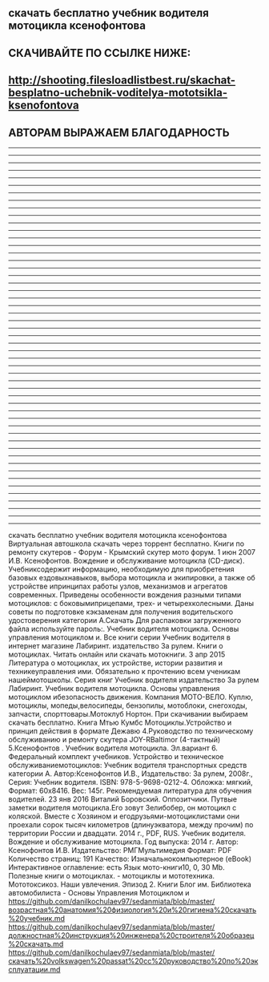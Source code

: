 скачать бесплатно учебник водителя мотоцикла ксенофонтова
--------------------------------------------------
СКАЧИВАЙТЕ ПО ССЫЛКЕ НИЖЕ:
--------------------------------------------------
http://shooting.filesloadlistbest.ru/skachat-besplatno-uchebnik-voditelya-mototsikla-ksenofontova
--------------------------------------------------
АВТОРАМ ВЫРАЖАЕМ БЛАГОДАРНОСТЬ
--------------------------------------------------
--------------------------------------------------
--------------------------------------------------
--------------------------------------------------
--------------------------------------------------
--------------------------------------------------
--------------------------------------------------
--------------------------------------------------
--------------------------------------------------
--------------------------------------------------
--------------------------------------------------
--------------------------------------------------
--------------------------------------------------
--------------------------------------------------
--------------------------------------------------
--------------------------------------------------
--------------------------------------------------
--------------------------------------------------
--------------------------------------------------
--------------------------------------------------
--------------------------------------------------
--------------------------------------------------
--------------------------------------------------
--------------------------------------------------
--------------------------------------------------
--------------------------------------------------
--------------------------------------------------
--------------------------------------------------
--------------------------------------------------
--------------------------------------------------
--------------------------------------------------
--------------------------------------------------
--------------------------------------------------
--------------------------------------------------
--------------------------------------------------
--------------------------------------------------
--------------------------------------------------
--------------------------------------------------
--------------------------------------------------
--------------------------------------------------
--------------------------------------------------
--------------------------------------------------
--------------------------------------------------
--------------------------------------------------
--------------------------------------------------
--------------------------------------------------
--------------------------------------------------
--------------------------------------------------
--------------------------------------------------
--------------------------------------------------
--------------------------------------------------
--------------------------------------------------
скачать бесплатно учебник водителя мотоцикла ксенофонтова Виртуальная автошкола скачать через торрент бесплатно. Книги по ремонту скутеров - Форум - Крымский скутер мото форум. 1 июн 2007  И.В. Ксенофонтов. Вождение и обслуживание мотоцикла (CD-диск). Учебниксодержит информацию, необходимую для приобретения базовых ездовыхнавыков, выбора мотоцикла и экипировки, а также об устройстве ипринципах работы узлов, механизмов и агрегатов современных. Приведены особенности вождения разными типами мотоциклов: с боковымиприцепами, трех- и четырехколесными. Даны советы по подготовке кэкзаменам для получения водительского удостоверения категории А.Скачать Для распаковки загруженного файла используйте пароль:. Учебник водителя мотоцикла. Основы управления мотоциклом и. Все книги серии Учебник водителя в интернет магазине Лабиринт. издательство За рулем. Книги о мотоциклах. Читать онлайн или скачать мотокниги. 3 апр 2015  Литература о мотоциклах, их устройстве, истории развития и техникеуправления ими. Обязательно к прочтению всем ученикам нашеймотошколы. Серия книг Учебник водителя  издательство За рулем  Лабиринт. Учебник водителя мотоцикла. Основы управления мотоциклом ибезопасность движения. Компания МОТО-ВЕЛО. Куплю, мотоциклы, мопеды,велосипеды, бензопилы, мотоблоки, снегоходы, запчасти, спорттовары.Мотоклуб Нортон. При скачивании выбираем скачать бесплатно.  Книга Мтью Кумбс Мотоциклы.Устройство и принцип действия в формате Дежавю 4.Руководство по техническому обслуживанию и ремонту скутера JOY-RBaltimor (4-тактный) 5.Ксенофонтов . Учебник водителя мотоцикла. Эл.вариант 6. Федеральный комплект учебников. Устройство и техническое обслуживаниемотоциклов: Учебник водителя транспортных средств категории А. Автор:Ксенофонтов И.В., Издательство: За рулем, 2008г., Серия: Учебник водителя. ISBN: 978-5-9698-0212-4. Обложка: мягкий, Формат: 60х8416. Вес: 145г. Рекомендуемая литература для обучения водителей. 23 янв 2016  Виталий Боровский. Оппозитчики. Путвые заметки водителя мотоцикла.Его зовут Зелибобер, он  мотоцикл с коляской. Вместе с Хозяином и егодрузьями-мотоциклистами они проехали сорок тысяч километров (длинуэкватора, между прочим) по территории России и двадцати. 2014 г., PDF, RUS. Учебник водителя. Вождение и обслуживание мотоцикла. Год выпуска: 2014 г. Автор: Ксенофонтов И.В. Издательство: РМГМультимедия Формат: PDF Количество страниц: 191 Качество: Изначальнокомпьютерное (eBook) Интерактивное оглавление: есть Язык мото-книги10, 0, 30 Mb.
Полезные книги о мотоциклах. - мотоциклы и мототехника. Мототоксикоз. Наши увлечения. Эпизод 2. Книги  Блог им. Библиотека автомобилиста - Основы Управления Мотоциклом и
https://github.com/danilkochulaev97/sedanmiata/blob/master/возрастная%20анатомия%20физиология%20и%20гигиена%20скачать%20учебник.md
https://github.com/danilkochulaev97/sedanmiata/blob/master/должностная%20инструкция%20инженера%20строителя%20образец%20скачать.md
https://github.com/danilkochulaev97/sedanmiata/blob/master/скачать%20volkswagen%20passat%20cc%20руководство%20по%20эксплуатации.md